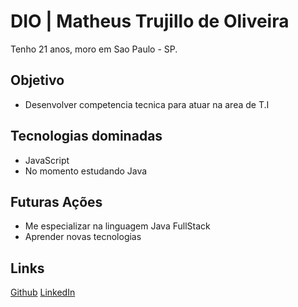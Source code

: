 # DIO | Matheus Trujillo de Oliveira

Tenho 21 anos, moro em Sao Paulo - SP.

## Objetivo
- Desenvolver competencia tecnica para atuar na area de T.I

## Tecnologias dominadas
- JavaScript
- No momento estudando Java

## Futuras Ações
- Me especializar na linguagem Java FullStack
- Aprender novas tecnologias

## Links
[Github](https://github.com/matheustrujillo)
[LinkedIn](https://www.linkedin.com/in/matheustrujillo/)
